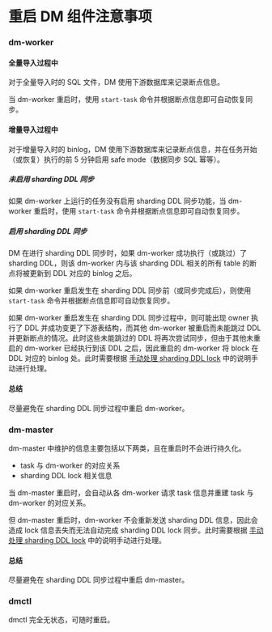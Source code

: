 重启 DM 组件注意事项
===

### dm-worker

#### 全量导入过程中

对于全量导入时的 SQL 文件，DM 使用下游数据库来记录断点信息。

当 dm-worker 重启时，使用 `start-task` 命令并根据断点信息即可自动恢复同步。

#### 增量导入过程中

对于增量导入时的 binlog，DM 使用下游数据库来记录断点信息，并在任务开始（或恢复）执行的前 5 分钟启用 safe mode（数据同步 SQL 幂等）。

##### 未启用 sharding DDL 同步

如果 dm-worker 上运行的任务没有启用 sharding DDL 同步功能，当 dm-worker 重启时，使用 `start-task` 命令并根据断点信息即可自动恢复同步。

##### 启用 sharding DDL 同步

DM 在进行 sharding DDL 同步时，如果 dm-worker 成功执行（或跳过）了 sharding DDL，则该 dm-worker 内与该 sharding DDL 相关的所有 table 的断点将被更新到 DDL 对应的 binlog 之后。

如果 dm-worker 重启发生在 sharding DDL 同步前（或同步完成后），则使用 `start-task` 命令并根据断点信息即可自动恢复同步。

如果 dm-worker 重启发生在 sharding DDL 同步过程中，则可能出现 owner 执行了 DDL 并成功变更了下游表结构，而其他 dm-worker 被重启而未能跳过 DDL 并更新断点的情况。此时这些未能跳过的 DDL 将再次尝试同步，但由于其他未重启的 dm-worker 已经执行到该 DDL 之后，因此重启的 dm-worker 将 block 在 DDL 对应的 binlog 处。此时需要根据 [手动处理 sharding DDL lock](../shard-table/handle-DDL-lock.md) 中的说明手动进行处理。

#### 总结

尽量避免在 sharding DDL 同步过程中重启 dm-worker。


### dm-master

dm-master 中维护的信息主要包括以下两类，且在重启时不会进行持久化。

- task 与 dm-worker 的对应关系
- sharding DDL lock 相关信息

当 dm-master 重启时，会自动从各 dm-worker 请求 task 信息并重建 task 与 dm-worker 的对应关系。

但 dm-master 重启时，dm-worker 不会重新发送 sharding DDL 信息，因此会造成 lock 信息丢失而无法自动完成 sharding DDL lock 同步。此时需要根据 [手动处理 sharding DDL lock](../shard-table/handle-DDL-lock.md) 中的说明手动进行处理。

#### 总结

尽量避免在 sharding DDL 同步过程中重启 dm-master。


### dmctl

dmctl 完全无状态，可随时重启。
